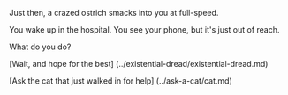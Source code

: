 Just then, a crazed ostrich smacks into you at full-speed.

You wake up in the hospital. You see your phone, but it's just out of reach.  

What do you do?

[Wait, and hope for the best] (../existential-dread/existential-dread.md)

[Ask the cat that just walked in for help] (../ask-a-cat/cat.md)

